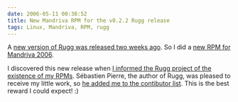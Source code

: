 ```yaml
---
date: 2006-05-11 00:38:52
title: New Mandriva RPM for the v0.2.2 Rugg release
tags: Linux, Mandriva, RPM, rugg
---
```


A [new version of Rugg was released two weeks ago](http://groups.google.fr/group/rugg/browse_thread/thread/c213eb23d2ba8981/afe7da6486a731fe). So I did a [new RPM for Mandriva 2006](https://github.com/kdeldycke/mandriva-specs/tree/master/2006.0/Rugg-0.2.2-1).

I discovered this new release when [I informed the Rugg project of the existence of my RPMs](http://groups.google.fr/group/rugg/browse_thread/thread/9bac73f7594264b2/690e44b2ab54a864). Sébastien Pierre, the author of Rugg, was pleased to receive my little work, so [he added me to the contibutor list](http://rugg.sourceforge.net/support.html). This is the best reward I could expect! :)
